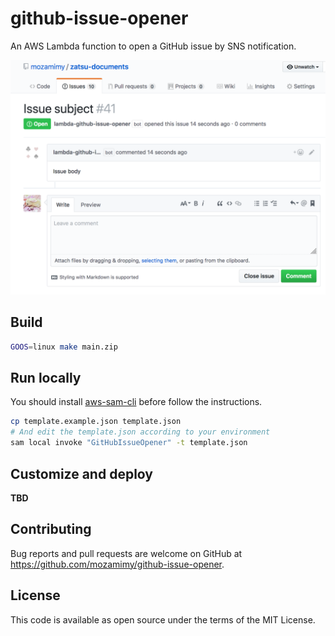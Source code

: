 # github-issue-opener

An AWS Lambda function to open a GitHub issue by SNS notification.

![](docs/example.png)

## Build

```sh
GOOS=linux make main.zip
```

## Run locally

You should install [aws-sam-cli](https://github.com/awslabs/aws-sam-cli) before follow the instructions.

```sh
cp template.example.json template.json
# And edit the template.json according to your environment
sam local invoke "GitHubIssueOpener" -t template.json
```

## Customize and deploy

**TBD**

## Contributing

Bug reports and pull requests are welcome on GitHub at https://github.com/mozamimy/github-issue-opener.

## License

This code is available as open source under the terms of the MIT License.
